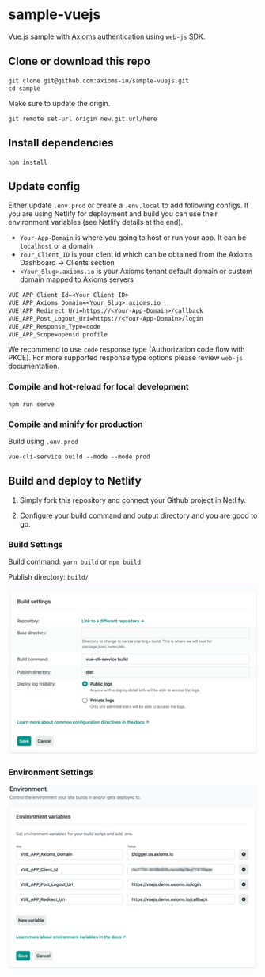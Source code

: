 # sample-vuejs
Vue.js sample with [Axioms](https://axioms.io) authentication using `web-js` SDK.


## Clone or download this repo
```
git clone git@github.com:axioms-io/sample-vuejs.git
cd sample
```

Make sure to update the origin.

```
git remote set-url origin new.git.url/here
```

## Install dependencies
```
npm install
```

## Update config
Either update `.env.prod` or create a `.env.local` to add following configs. If you are using Netlify for deployment and build you can use their environment variables (see Netlify details at the end).

- `Your-App-Domain` is where you going to host or run your app. It can be `localhost` or a domain
- `Your_Client_ID` is your client id which can be obtained from the Axioms Dashboard -> Clients section
- `<Your_Slug>.axioms.io` is your Axioms tenant default domain or custom domain mapped to Axioms servers

```
VUE_APP_Client_Id=<Your_Client_ID>
VUE_APP_Axioms_Domain=<Your_Slug>.axioms.io
VUE_APP_Redirect_Uri=https://<Your-App-Domain>/callback
VUE_APP_Post_Logout_Uri=https://<Your-App-Domain>/login
VUE_APP_Response_Type=code
VUE_APP_Scope=openid profile
```

We recommend to use `code` response type (Authorization code flow with PKCE). For more supported response type options please review  `web-js` documentation.

### Compile and hot-reload for local development
```
npm run serve
```

### Compile and minify for production

Build using `.env.prod`

```
vue-cli-service build --mode --mode prod
```


## Build and deploy to Netlify

1. Simply fork this repository and connect your Github project in Netlify.

2. Configure your build command and output directory and you are good to go.


### Build Settings
Build command: `yarn build` or `npm build`

Publish directory: `build/`

![Build settings](build_settings.jpg)

### Environment Settings
![Build Environment settings](build_env_settings.jpg)